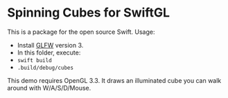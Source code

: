 # Spinning Cubes for SwiftGL

This is a package for the open source Swift. Usage:

- Install [GLFW](http://www.glfw.org/) version 3.
- In this folder, execute:
- `swift build`
- `.build/debug/cubes`

This demo requires OpenGL 3.3. It draws an illuminated
cube you can walk around with W/A/S/D/Mouse.
